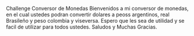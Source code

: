 Challenge Conversor de Monedas 
Bienvenidos a mi conversor de monedas, en el cual ustedes podran convertir dolares a peoss argentinos, real Brasileño y peso colombia y viseversa.
Espero que les sea de utilidad y se facil de utilizar para todos ustedes.
Saludos y Muchas Gracias.
